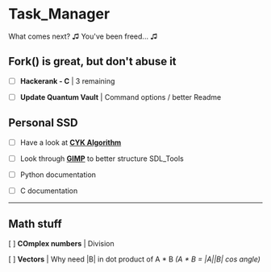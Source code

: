 # Task_Manager
What comes next? ♫ You've been freed... ♫

## Fork() is great, but don't abuse it

- [ ] **Hackerank - C** | 3 remaining

- [ ] **Update Quantum Vault** | Command options / better Readme


## Personal SSD

- [ ] Have a look at **[CYK Algorithm][0]**

- [ ] Look through **[GIMP][1]** to better structure SDL_Tools

- [ ] Python documentation

- [ ] C documentation

---

## Math stuff

[ ] **COmplex numbers** | Division

[ ] **Vectors** | Why need |B| in dot product of A * B *(A * B = |A||B| cos angle)*


 [0]:https://www.gatevidyalay.com/cyk-cyk-algorithm/
 [1]:https://github.com/GNOME/gimp
 [2]:http://rosettacode.org/wiki/Category:Order
